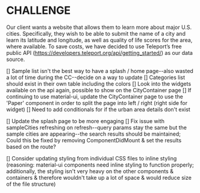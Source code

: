 # CHALLENGE

Our client wants a website that allows them to learn more about major U.S. cities. Specifically, they wish to be able to submit the name of a city and learn its latitude and longitude, as well as quality of life scores for the area, where available. To save costs, we have decided to use Teleport’s free public API (<https://developers.teleport.org/api/getting_started/>) as our data source.

<!-- August 24th Backlog Updates -->
[] Sample list isn't the best way to have a splash / home page--also wasted a lot of time during the CC--decide on a way to update
[] Categories list should exist in their own table including the colors
[] Look into the widgets available on the api again, possible to show on the CityContainer page
[] If continuing to use material-ui, update the CityContainer page to use the 'Paper' component in order to split the page into left / right (right side for widget)
[] Need to add conditionals for if the urban area details don't exist

<!-- August 25th Backlog Updates -->
[] Update the splash page to be more engaging
[] Fix issue with sampleCities refreshing on refresh--query params stay the same but the sample cities are appearing--the search results should be maintained; Could this be fixed by removing ComponentDidMount & set the results based on the route?

<!-- August 26th Backlog Updates -->
[] Consider updating styling from individual CSS files to inline styling (reasoning: material-ui components need inline styling to function properly; additionally, the styling isn't very heavy on the other components & containers & therefore wouldn't take up a lot of space & would reduce size of the file structure)